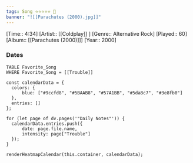 ```yaml
---
tags: Song ⭐⭐⭐⭐⭐ 💛
banner: "![[Parachutes (2000).jpg]]"
---
```

[Time:: 4:34]
[Artist:: [[Coldplay]] ]
[Genre:: Alternative Rock]
[Played:: 60]
[Album:: [[Parachutes (2000)]]]
[Year:: 2000]
### Dates
````dataview
TABLE Favorite_Song
WHERE Favorite_Song = [[Trouble]]
````

  ```dataviewjs
const calendarData = { 
	colors: { 
		blue: ["#9ccfd8", "#5BAAB8", "#57A1BB", "#5da8c7", "#3e8fb0"] 
	}, 
	entries: [] 
}; 

for (let page of dv.pages('"Daily Notes"')) { 
	calendarData.entries.push({ 
		date: page.file.name, 
		intensity: page["Trouble"]
	}); 
} 

renderHeatmapCalendar(this.container, calendarData);
```
